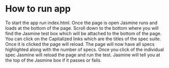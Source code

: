 # How to run app

To start the app run index.html. Once the page is open Jasmine runs and loads at the bottom of the page. Scroll down to the bottom where you will find the Jasmine test box which will be attached to the bottom of the page. You can click on the Capitalized links which are the titles of the spec suite. Once it is clicked the page will reload. The page will now have all specs highlighted along with the number of specs. Once you click of the individual spec Jasmine will reload the page and run the test. Jasmine will tell you at the top of the Jasmine box if it passes or fails.
